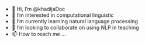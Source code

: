 - 👋 Hi, I’m @khadijaDoc
- 👀 I’m interested in computational linguistic
- 🌱 I’m currently learning natural language processing
- 💞️ I’m looking to collaborate on using NLP in teaching
- 📫 How to reach me ...

<!---
khadijaDoc/khadijaDoc is a ✨ special ✨ repository because its `README.md` (this file) appears on your GitHub profile.
You can click the Preview link to take a look at your changes.
--->

